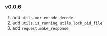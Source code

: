 ### v0.0.6
1. add `utils.xor_encode_decode`
2. add `utils.is_running`, `utils.lock_pid_file`
3. add `request.make_response`
